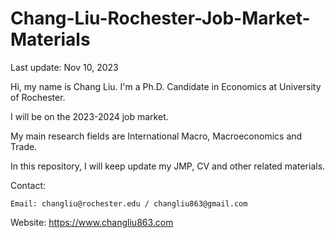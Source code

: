 # Chang-Liu-Rochester-Job-Market-Materials
Last update: Nov 10, 2023

Hi, my name is Chang Liu. I'm a Ph.D. Candidate in Economics at University of Rochester.

I will be on the 2023-2024 job market.

My main research fields are International Macro, Macroeconomics and Trade. 

In this repository, I will keep update my JMP, CV and other related materials.


Contact: 

    Email: changliu@rochester.edu / changliu863@gmail.com   
               
Website:
    https://www.changliu863.com
    
